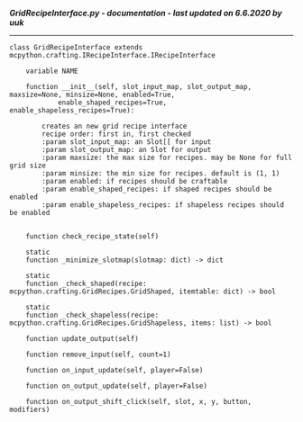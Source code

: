 ***GridRecipeInterface.py - documentation - last updated on 6.6.2020 by uuk***
___

    class GridRecipeInterface extends mcpython.crafting.IRecipeInterface.IRecipeInterface

        variable NAME

        function __init__(self, slot_input_map, slot_output_map, maxsize=None, minsize=None, enabled=True,
                enable_shaped_recipes=True, enable_shapeless_recipes=True):
            
            creates an new grid recipe interface
            recipe order: first in, first checked
            :param slot_input_map: an Slot[[ for input
            :param slot_output_map: an Slot for output
            :param maxsize: the max size for recipes. may be None for full grid size
            :param minsize: the min size for recipes. default is (1, 1)
            :param enabled: if recipes should be craftable
            :param enable_shaped_recipes: if shaped recipes should be enabled
            :param enable_shapeless_recipes: if shapeless recipes should be enabled


        function check_recipe_state(self)

        static
        function _minimize_slotmap(slotmap: dict) -> dict

        static
        function _check_shaped(recipe: mcpython.crafting.GridRecipes.GridShaped, itemtable: dict) -> bool

        static
        function _check_shapeless(recipe: mcpython.crafting.GridRecipes.GridShapeless, items: list) -> bool

        function update_output(self)

        function remove_input(self, count=1)

        function on_input_update(self, player=False)

        function on_output_update(self, player=False)

        function on_output_shift_click(self, slot, x, y, button, modifiers)